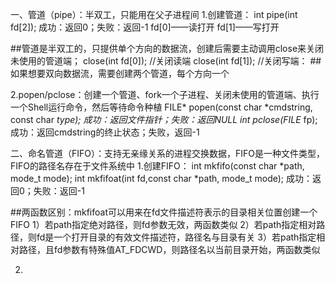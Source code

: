 一、管道（pipe）：半双工，只能用在父子进程间
1.创建管道：
int pipe(int fd[2]);
成功：返回0；失败：返回-1
fd[0]——读打开
fd[1]——写打开

##管道是半双工的，只提供单个方向的数据流，创建后需要主动调用close来关闭未使用的管道端；
close(int fd[0]); //关闭读端
close(int fd[1]); //关闭写端：
##如果想要双向数据流，需要创建两个管道，每个方向一个

2.popen/pclose：创建一个管道、fork一个子进程、关闭未使用的管道端、执行一个Shell运行命令，然后等待命令种植
FILE* popen(const char *cmdstring, const char *type);
成功：返回文件指针；失败：返回NULL
int pclose(FILE* fp);
成功：返回cmdstring的终止状态；失败，返回-1

二、命名管道（FIFO）：支持无亲缘关系的进程交换数据，FIFO是一种文件类型，FIFO的路径名存在于文件系统中
1.创建FIFO：
int mkfifo(const char *path, mode_t mode);
int mkfifoat(int fd,const char *path, mode_t mode);
成功：返回0；失败：返回-1

##两函数区别：mkfifoat可以用来在fd文件描述符表示的目录相关位置创建一个FIFO
1）若path指定绝对路径，则fd参数无效，两函数类似
2）若path指定相对路径，则fd是一个打开目录的有效文件描述符，路径名与目录有关
3）若path指定相对路径，且fd参数有特殊值AT_FDCWD，则路径名以当前目录开始，两函数类似

2.
